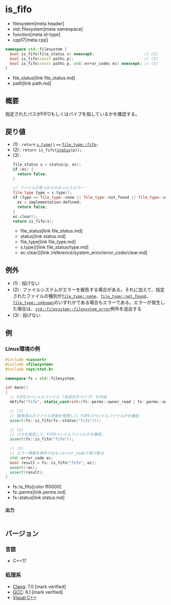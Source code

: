 # is_fifo
* filesystem[meta header]
* std::filesystem[meta namespace]
* function[meta id-type]
* cpp17[meta cpp]

```cpp
namespace std::filesystem {
  bool is_fifo(file_status s) noexcept;                      // (1)
  bool is_fifo(const path& p);                               // (2)
  bool is_fifo(const path& p, std::error_code& ec) noexcept; // (3)
}
```
* file_status[link file_status.md]
* path[link path.md]

## 概要
指定されたパスがFIFOもしくはパイプを指しているかを確認する。


## 戻り値
- (1) : `return` [`s.type()`](file_status/type.md) `==` [`file_type::fifo`](file_type.md)`;`
- (2) : `return is_fifo(`[`status`](status.md)`(p));`
- (3) :
    ```cpp
    file_status s = status(p, ec);
    if (ec) {
      return false;
    }

    // ファイルが見つからなかったらエラー
    file_type type = s.type();
    if (type == file_type::none || file_type::not_found || file_type::unknown) {
      ec = implementation-defined;
      return false;
    }
    ec.clear();
    return is_fifo(s);
    ```
    * file_status[link file_status.md]
    * status[link status.md]
    * file_type[link file_type.md]
    * s.type()[link file_status/type.md]
    * ec.clear()[link /reference/system_error/error_code/clear.md]


## 例外
- (1) : 投げない
- (2) : ファイルシステムがエラーを報告する場合がある。それに加えて、指定されたファイルの種別が[`file_type::none`](file_type.md)、[`file_type::not_found`](file_type.md)、[`file_type::unknown`](file_type.md)のいずれかである場合もエラーである。エラーが発生した場合は、[`std::filesystem::filesystem_error`](filesystem_error.md)例外を送出する
- (3) : 投げない


## 例
### Linux環境の例
```cpp example
#include <cassert>
#include <filesystem>
#include <sys/stat.h>

namespace fs = std::filesystem;

int main()
{
  // FIFOスペシャルファイル (名前付きパイプ) を作成
  mkfifo("fifo", static_cast<int>(fs::perms::owner_read | fs::perms::owner_write));

  // (1)
  // 取得済みのファイル状態を使用して、FIFOスペシャルファイルかを確認
  assert(fs::is_fifo(fs::status("fifo")));

  // (2)
  // パスを指定して、FIFOペシャルファイルかを確認。
  assert(fs::is_fifo("fifo"));

  // (3)
  // エラー情報を例外ではなくerror_codeで受け取る
  std::error_code ec;
  bool result = fs::is_fifo("fifo", ec);
  assert(!ec);
  assert(result);
}
```
* fs::is_fifo[color ff0000]
* fs::perms[link perms.md]
* fs::status[link status.md]

#### 出力
```
```

## バージョン
### 言語
- C++17

### 処理系
- [Clang](/implementation.md#clang): 7.0 [mark verified]
- [GCC](/implementation.md#gcc): 8.1 [mark verified]
- [Visual C++](/implementation.md#visual_cpp):
